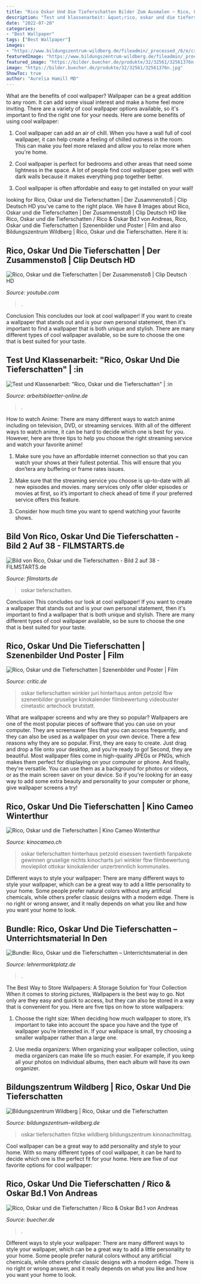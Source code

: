 ```yaml
---
title: "Rico Oskar Und Die Tieferschatten Bilder Zum Ausmalen ~ Rico, Oskar Und Die Tieferschatten"
description: "Test und klassenarbeit: &quot;rico, oskar und die tieferschatten&quot;"
date: "2022-07-20"
categories:
- "Best Wallpaper"
tags: ["Best Wallpaper"]
images:
- "https://www.bildungszentrum-wildberg.de/fileadmin/_processed_/6/e/csm_Kinoplakat_Fitzke_c04aab98aa.jpeg"
featuredImage: "https://www.bildungszentrum-wildberg.de/fileadmin/_processed_/6/e/csm_Kinoplakat_Fitzke_c04aab98aa.jpeg"
featured_image: "https://bilder.buecher.de/produkte/32/32561/32561376n.jpg"
image: "https://bilder.buecher.de/produkte/32/32561/32561376n.jpg"
ShowToc: true
author: "Aurelia Hamill MD"
---
```



What are the benefits of cool wallpaper?
Wallpaper can be a great addition to any room. It can add some visual interest and make a home feel more inviting. There are a variety of cool wallpaper options available, so it's important to find the right one for your needs. Here are some benefits of using cool wallpaper: 
1. Cool wallpaper can add an air of chill. When you have a wall full of cool wallpaper, it can help create a feeling of chilled outness in the room. This can make you feel more relaxed and allow you to relax more when you're home. 

2. Cool wallpaper is perfect for bedrooms and other areas that need some lightness in the space. A lot of people find cool wallpaper goes well with dark walls because it makes everything pop together better. 

3. Cool wallpaper is often affordable and easy to get installed on your wall!

	

		
looking for Rico, Oskar und die Tieferschatten | Der Zusammenstoß | Clip Deutsch HD you've came to the right place. We have 8 Images about Rico, Oskar und die Tieferschatten | Der Zusammenstoß | Clip Deutsch HD like Rico, Oskar und die Tieferschatten / Rico &amp; Oskar Bd.1 von Andreas, Rico, Oskar und die Tieferschatten | Szenenbilder und Poster | Film and also Bildungszentrum Wildberg | Rico, Oskar und die Tieferschatten. Here it is:
		
    
## Rico, Oskar Und Die Tieferschatten | Der Zusammenstoß | Clip Deutsch HD

<img loading=lazy src="https://i.ytimg.com/vi/FdWsK9s0pRo/maxresdefault.jpg" onerror="this.onerror=null;this.src='https://tse3.mm.bing.net/th?id=OIP.K9cI0uzBXzKuWsxuHidO_QHaEK&amp;pid=15.1';" alt="Rico, Oskar und die Tieferschatten | Der Zusammenstoß | Clip Deutsch HD">

_Source: youtube.com_

>. 

	

Conclusion
This concludes our look at cool wallpaper! If you want to create a wallpaper that stands out and is your own personal statement, then it's important to find a wallpaper that is both unique and stylish. There are many different types of cool wallpaper available, so be sure to choose the one that is best suited for your taste.

    
## Test Und Klassenarbeit: &quot;Rico, Oskar Und Die Tieferschatten&quot; | :in

<img loading=lazy src="https://arbeitsblaetter-online.de/media/image/33/7d/4a/43-1406-01-0.jpg" onerror="this.onerror=null;this.src='https://tse3.mm.bing.net/th?id=OIP.8_sys7aCMi1zCKqcM2z0HgHaKd&amp;pid=15.1';" alt="Test und Klassenarbeit: &quot;Rico, Oskar und die Tieferschatten&quot; | :in">

_Source: arbeitsblaetter-online.de_

>. 

	

How to watch Anime: There are many different ways to watch anime including on television, DVD, or streaming services.
With all of the different ways to watch anime, it can be hard to decide which one is best for you. However, here are three tips to help you choose the right streaming service and watch your favorite anime!
1. Make sure you have an affordable internet connection so that you can watch your shows at their fullest potential. This will ensure that you don’tera any buffering or frame rates issues.

2. Make sure that the streaming service you choose is up-to-date with all new episodes and movies. many services only offer older episodes or movies at first, so it’s important to check ahead of time if your preferred service offers this feature.

3. Consider how much time you want to spend watching your favorite shows.

    
## Bild Von Rico, Oskar Und Die Tieferschatten - Bild 2 Auf 38 - FILMSTARTS.de

<img loading=lazy src="https://de.web.img3.acsta.net/pictures/14/05/30/14/31/369514.jpg" onerror="this.onerror=null;this.src='https://tse2.mm.bing.net/th?id=OIP.QOGqPxUKrHHul-8my_7z9gHaE8&amp;pid=15.1';" alt="Bild von Rico, Oskar und die Tieferschatten - Bild 2 auf 38 - FILMSTARTS.de">

_Source: filmstarts.de_

>oskar tieferschatten. 

	

Conclusion
This concludes our look at cool wallpaper! If you want to create a wallpaper that stands out and is your own personal statement, then it's important to find a wallpaper that is both unique and stylish. There are many different types of cool wallpaper available, so be sure to choose the one that is best suited for your taste.

    
## Rico, Oskar Und Die Tieferschatten | Szenenbilder Und Poster | Film

<img loading=lazy src="https://www.critic.de/fileadmin/Images/2014/06/Rico__Oskar_und_die_Tieferschatten.jpg" onerror="this.onerror=null;this.src='https://tse4.mm.bing.net/th?id=OIP.dHjX1-GZO25WnzuBBZEPxgHaE8&amp;pid=15.1';" alt="Rico, Oskar und die Tieferschatten | Szenenbilder und Poster | Film">

_Source: critic.de_

>oskar tieferschatten winkler juri hinterhaus anton petzold fbw szenenbilder gruselige kinokalender filmbewertung videobuster cinetastic artechock brutstatt. 

	

What are wallpaper screens and why are they so popular?
Wallpapers are one of the most popular pieces of software that you can use on your computer. They are screensaver files that you can access frequently, and they can also be used as a wallpaper on your own device. There a few reasons why they are so popular. First, they are easy to create. Just drag and drop a file onto your desktop, and you're ready to go! Second, they are beautiful. Most wallpaper files come in high-quality JPEGs or PNGs, which makes them perfect for displaying on your computer or phone. And finally, they're versatile. You can use them as a background for photos or videos, or as the main screen saver on your device. So if you're looking for an easy way to add some extra beauty and personality to your computer or phone, give wallpaper screens a try!

    
## Rico, Oskar Und Die Tieferschatten | Kino Cameo Winterthur

<img loading=lazy src="https://kinocameo.ch/sites/default/files/styles/filmbild-quer/public/rico03.jpg?itok=XUgpbFqi" onerror="this.onerror=null;this.src='https://tse4.mm.bing.net/th?id=OIP.kLlog5oNCNCv4yETwH6AtwHaEj&amp;pid=15.1';" alt="Rico, Oskar und die Tieferschatten | Kino Cameo Winterthur">

_Source: kinocameo.ch_

>oskar tieferschatten hinterhaus petzold eisessen twentieth fanpakete gewinnen gruselige nichts kinocharts juri winkler fbw filmbewertung moviepilot ottokar kinokalender unzertrennlich kommunales. 

	

Different ways to style your wallpaper:
There are many different ways to style your wallpaper, which can be a great way to add a little personality to your home. Some people prefer natural colors without any artificial chemicals, while others prefer classic designs with a modern edge. There is no right or wrong answer, and it really depends on what you like and how you want your home to look.

    
## Bundle: Rico, Oskar Und Die Tieferschatten – Unterrichtsmaterial In Den

<img loading=lazy src="http://lehrermarktplatz.de/images/convert?height=500&amp;type=jpeg&amp;background=255,255,255&amp;quality=80&amp;url=https://e42349501dfb8a565c2b735dfce6c60d.s3-accelerate.amazonaws.com/2020/02/8e834d92-58ab-11ea-9462-e190135b4468.png" onerror="this.onerror=null;this.src='https://tse4.mm.bing.net/th?id=OIP.AavmMn0iLbH6ZzfSkrZr2AAAAA&amp;pid=15.1';" alt="Bundle: Rico, Oskar und die Tieferschatten – Unterrichtsmaterial in den">

_Source: lehrermarktplatz.de_

>. 

	

The Best Way to Store Wallpapers: A Storage Solution for Your Collection
When it comes to storing pictures, Wallpapers is the best way to go. Not only are they easy and quick to access, but they can also be stored in a way that is convenient for you. Here are five tips on how to store wallpapers:
1) Choose the right size: When deciding how much wallpaper to store, it’s important to take into account the space you have and the type of wallpaper you’re interested in. If your wallspace is small, try choosing a smaller wallpaper rather than a large one.

2) Use media organizers: When organizing your wallpaper collection, using media organizers can make life so much easier. For example, if you keep all your photos on individual albums, then each album will have its own organizer.

    
## Bildungszentrum Wildberg | Rico, Oskar Und Die Tieferschatten

<img loading=lazy src="https://www.bildungszentrum-wildberg.de/fileadmin/_processed_/6/e/csm_Kinoplakat_Fitzke_c04aab98aa.jpeg" onerror="this.onerror=null;this.src='https://tse4.mm.bing.net/th?id=OIP.eCfsQazq4Fj4NV_7rFK0NQHaJ4&amp;pid=15.1';" alt="Bildungszentrum Wildberg | Rico, Oskar und die Tieferschatten">

_Source: bildungszentrum-wildberg.de_

>oskar tieferschatten fitzke wildberg bildungszentrum kinonachmittag. 

	

Cool wallpaper can be a great way to add personality and style to your home. With so many different types of cool wallpaper, it can be hard to decide which one is the perfect fit for your home. Here are five of our favorite options for cool wallpaper: 

    
## Rico, Oskar Und Die Tieferschatten / Rico &amp; Oskar Bd.1 Von Andreas

<img loading=lazy src="https://bilder.buecher.de/produkte/32/32561/32561376n.jpg" onerror="this.onerror=null;this.src='https://tse3.mm.bing.net/th?id=OIP.aDSzDrKYMwzuwuIdBnHGtwAAAA&amp;pid=15.1';" alt="Rico, Oskar und die Tieferschatten / Rico &amp; Oskar Bd.1 von Andreas">

_Source: buecher.de_

>. 

	

Different ways to style your wallpaper:
There are many different ways to style your wallpaper, which can be a great way to add a little personality to your home. Some people prefer natural colors without any artificial chemicals, while others prefer classic designs with a modern edge. There is no right or wrong answer, and it really depends on what you like and how you want your home to look.


